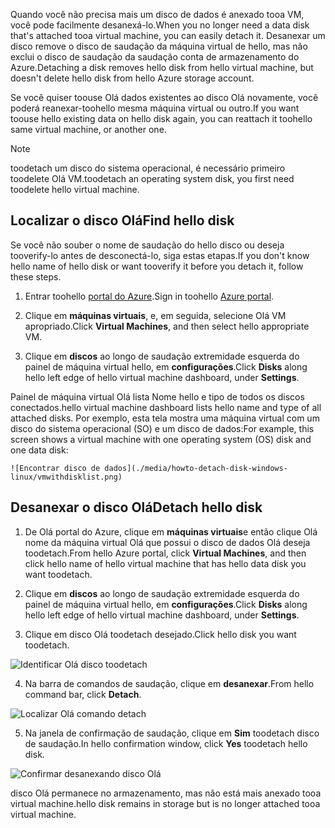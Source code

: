 <span data-ttu-id="63c31-101">Quando você não precisa mais um disco de dados é anexado tooa VM, você pode facilmente desanexá-lo.</span><span class="sxs-lookup"><span data-stu-id="63c31-101">When you no longer need a data disk that's attached tooa virtual machine, you can easily detach it.</span></span> <span data-ttu-id="63c31-102">Desanexar um disco remove o disco de saudação da máquina virtual de hello, mas não exclui o disco de saudação da saudação conta de armazenamento do Azure.</span><span class="sxs-lookup"><span data-stu-id="63c31-102">Detaching a disk removes hello disk from hello virtual machine, but doesn't delete hello disk from hello Azure storage account.</span></span>

<span data-ttu-id="63c31-103">Se você quiser toouse Olá dados existentes ao disco Olá novamente, você poderá reanexar-toohello mesma máquina virtual ou outro.</span><span class="sxs-lookup"><span data-stu-id="63c31-103">If you want toouse hello existing data on hello disk again, you can reattach it toohello same virtual machine, or another one.</span></span>  

> [!NOTE]
> <span data-ttu-id="63c31-104">toodetach um disco do sistema operacional, é necessário primeiro toodelete Olá VM.</span><span class="sxs-lookup"><span data-stu-id="63c31-104">toodetach an operating system disk, you first need toodelete hello virtual machine.</span></span>
>

## <a name="find-hello-disk"></a><span data-ttu-id="63c31-105">Localizar o disco Olá</span><span class="sxs-lookup"><span data-stu-id="63c31-105">Find hello disk</span></span>
<span data-ttu-id="63c31-106">Se você não souber o nome de saudação do hello disco ou deseja tooverify-lo antes de desconectá-lo, siga estas etapas.</span><span class="sxs-lookup"><span data-stu-id="63c31-106">If you don't know hello name of hello disk or want tooverify it before you detach it, follow these steps.</span></span>

1. <span data-ttu-id="63c31-107">Entrar toohello [portal do Azure](https://portal.azure.com).</span><span class="sxs-lookup"><span data-stu-id="63c31-107">Sign in toohello [Azure portal](https://portal.azure.com).</span></span>

2. <span data-ttu-id="63c31-108">Clique em **máquinas virtuais**, e, em seguida, selecione Olá VM apropriado.</span><span class="sxs-lookup"><span data-stu-id="63c31-108">Click **Virtual Machines**, and then select hello appropriate VM.</span></span>

3. <span data-ttu-id="63c31-109">Clique em **discos** ao longo de saudação extremidade esquerda do painel de máquina virtual hello, em **configurações**.</span><span class="sxs-lookup"><span data-stu-id="63c31-109">Click **Disks** along hello left edge of hello virtual machine dashboard, under **Settings**.</span></span>

 <span data-ttu-id="63c31-110">Painel de máquina virtual Olá lista Nome hello e tipo de todos os discos conectados.</span><span class="sxs-lookup"><span data-stu-id="63c31-110">hello virtual machine dashboard lists hello name and type of all attached disks.</span></span> <span data-ttu-id="63c31-111">Por exemplo, esta tela mostra uma máquina virtual com um disco do sistema operacional (SO) e um disco de dados:</span><span class="sxs-lookup"><span data-stu-id="63c31-111">For example, this screen shows a virtual machine with one operating system (OS) disk and one data disk:</span></span>

    ![Encontrar disco de dados](./media/howto-detach-disk-windows-linux/vmwithdisklist.png)

## <a name="detach-hello-disk"></a><span data-ttu-id="63c31-113">Desanexar o disco Olá</span><span class="sxs-lookup"><span data-stu-id="63c31-113">Detach hello disk</span></span>
1. <span data-ttu-id="63c31-114">De Olá portal do Azure, clique em **máquinas virtuais**e então clique Olá nome da máquina virtual Olá que possui o disco de dados Olá deseja toodetach.</span><span class="sxs-lookup"><span data-stu-id="63c31-114">From hello Azure portal, click **Virtual Machines**, and then click hello name of hello virtual machine that has hello data disk you want toodetach.</span></span>

2. <span data-ttu-id="63c31-115">Clique em **discos** ao longo de saudação extremidade esquerda do painel de máquina virtual hello, em **configurações**.</span><span class="sxs-lookup"><span data-stu-id="63c31-115">Click **Disks** along hello left edge of hello virtual machine dashboard, under **Settings**.</span></span>

3. <span data-ttu-id="63c31-116">Clique em disco Olá toodetach desejado.</span><span class="sxs-lookup"><span data-stu-id="63c31-116">Click hello disk you want toodetach.</span></span>

  ![Identificar Olá disco toodetach](./media/howto-detach-disk-windows-linux/disklist.png)

4. <span data-ttu-id="63c31-118">Na barra de comandos de saudação, clique em **desanexar**.</span><span class="sxs-lookup"><span data-stu-id="63c31-118">From hello command bar, click **Detach**.</span></span>

  ![Localizar Olá comando detach](./media/howto-detach-disk-windows-linux/diskdetachcommand.png)

5. <span data-ttu-id="63c31-120">Na janela de confirmação de saudação, clique em **Sim** toodetach disco de saudação.</span><span class="sxs-lookup"><span data-stu-id="63c31-120">In hello confirmation window, click **Yes** toodetach hello disk.</span></span>

  ![Confirmar desanexando disco Olá](./media/howto-detach-disk-windows-linux/confirmdetach.png)

<span data-ttu-id="63c31-122">disco Olá permanece no armazenamento, mas não está mais anexado tooa virtual machine.</span><span class="sxs-lookup"><span data-stu-id="63c31-122">hello disk remains in storage but is no longer attached tooa virtual machine.</span></span>

